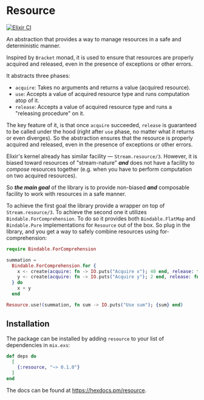 # Resource

[![Elixir CI](https://github.com/iamafanasyev/resource/actions/workflows/elixir.yml/badge.svg)](https://github.com/iamafanasyev/resource/actions/workflows/elixir.yml)

An abstraction that provides a way to manage resources in a safe and deterministic manner.

Inspired by `Bracket` monad, it is used to ensure that resources are properly acquired and released,
even in the presence of exceptions or other errors.

It abstracts three phases:
 * `acquire`: Takes no arguments and returns a value (acquired resource).
 * `use`: Accepts a value of acquired resource type and runs computation atop of it.
 * `release`: Accepts a value of acquired resource type and runs a "releasing procedure" on it.

The key feature of it, is that once `acquire` succeeded, `release` is guaranteed to be called under the hood
(right after `use` phase, no matter what it returns or even diverges).
So the abstraction ensures that the resource is properly acquired and released,
even in the presence of exceptions or other errors.

Elixir's kernel already has similar facility — `Stream.resource/3`.
However, it is biased toward resources of "stream-nature"
***and*** does not have a facility to *compose* resources together
(e.g. when you have to perform computation on two acquired resources).

So ***the main goal*** of the library is to provide non-biased
***and*** composable facility to work with resources in a safe manner.

To achieve the first goal the library provide a wrapper on top of `Stream.resource/3`.
To achieve the second one it utilizes `Bindable.ForComprehension`.
To do so it provides both `Bindable.FlatMap` and `Bindable.Pure` implementations for `Resource` out of the box.
So plug in the library, and you get a way to safely combine resources using for-comprehension:

```elixir
require Bindable.ForComprehension

summation =
  Bindable.ForComprehension.for {
    x <- create(acquire: fn -> IO.puts("Acquire x"); 40 end, release: fn _ -> IO.puts("Release x") end),
    y <- create(acquire: fn -> IO.puts("Acquire y"); 2 end, release: fn _ -> IO.puts("Release y") end)
  } do
    x + y
  end

Resource.use!(summation, fn sum -> IO.puts("Use sum"); {sum} end)
```


## Installation

The package can be installed by adding `resource` to your list of dependencies in `mix.exs`:

```elixir
def deps do
  [
    {:resource, "~> 0.1.0"}
  ]
end
```

The docs can be found at <https://hexdocs.pm/resource>.

